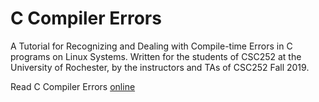 # C Compiler Errors

A Tutorial for Recognizing and Dealing with Compile-time Errors in C programs on Linux Systems. Written for the students of CSC252 at the University of Rochester, by the instructors and TAs of CSC252 Fall 2019.

Read C Compiler Errors [online](https://sree314.github.io/c-compile-errors/)



